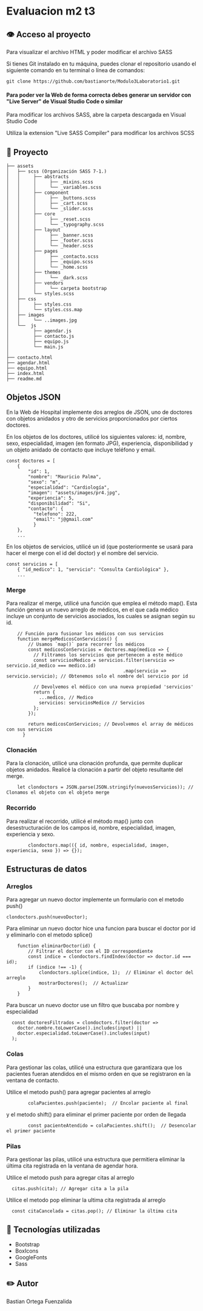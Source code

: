 # Evaluacion m2 t3

## 👁️ Acceso al proyecto
  Para visualizar el archivo HTML y poder modificar el archivo SASS

  Si tienes Git instalado en tu máquina, puedes clonar el repositorio usando el siguiente comando en tu terminal o línea de comandos:

  ```
  git clone https://github.com/bastianorte/Modulo3Laboratorio1.git
  ```

  #### Para poder ver la Web de forma correcta debes generar un servidor con "Live Server" de Visual Studio Code o similar
  
  Para modificar los archivos SASS, abre la carpeta descargada en Visual Studio Code

  Utiliza la extension "Live SASS Compiler" para modificar los archivos SCSS


## 📁 Proyecto 
```
├── assets      
│   ├── scss (Organización SASS 7-1.)
│   │     ├── abstracts
│   │     │     ├── _mixins.scss
│   │     │     └── _variables.scss
│   │     ├── component
│   │     │     ├── _buttons.scss
│   │     │     ├── _cart.scss
│   │     │     └── _slider.scss
│   │     ├── core
│   │     │     ├── _reset.scss
│   │     │     └── _typography.scss
│   │     ├── layout
│   │     │     ├── _banner.scss
│   │     │     ├── _footer.scss
│   │     │     └── _header.scss
│   │     ├── pages
│   │     │     ├── _contacto.scss
│   │     │     ├── _equipo.scss
│   │     │     └── _home.scss
│   │     ├── themes
│   │     │     └── _dark.scss
│   │     ├── vendors
│   │     │     └── carpeta bootstrap
│   │     └── styles.scss
│   ├── css
│   │     ├── styles.css
│   │     └── styles.css.map
│   ├── images
│   │     └── ..images.jpg
│   └──  js    
│         ├── agendar.js
│         ├── contacto.js
│         ├── equipo.js
│         └── main.js       
│
├── contacto.html  
├── agendar.html 
├── equipo.html 
├── index.html 
├── readme.md                  
```

##  Objetos JSON
En la Web de Hospital implemente dos arreglos de JSON, uno de doctores con objetos anidados y otro de servicios proporcionados por ciertos doctores.

En los objetos de los doctores, utilicé los siguientes valores: id, nombre, sexo, especialidad, imagen (en formato JPG), experiencia, disponibilidad y un objeto anidado de contacto que incluye teléfono y email.
```
const doctores = [
    {
        "id": 1,
        "nombre": "Mauricio Palma",
        "sexo": "m",
        "especialidad": "Cardiología",
        "imagen": "assets/images/pr4.jpg",
        "experiencia": 5,
        "disponibilidad": "Si",
        "contacto": {
          "telefono": 222,
          "email": "j@gmail.com"
          }
    },
    ...
```

En los objetos de servicios, utilicé un id (que posteriormente se usará para hacer el merge con el id del doctor) y el nombre del servicio.
```
const servicios = [
    { "id_medico": 1, "servicio": "Consulta Cardiológica" },
    ...
```

### Merge
Para realizar el merge, utilicé una función que emplea el método map(). Esta función genera un nuevo arreglo de médicos, en el que cada médico incluye un conjunto de servicios asociados, los cuales se asignan según su id.

```
    // Función para fusionar los médicos con sus servicios
    function mergeMedicosConServicios() {
        // Usamos `map()` para recorrer los médicos
        const medicosConServicios = doctores.map(medico => {
          // Filtramos los servicios que pertenecen a este médico
          const serviciosMedico = servicios.filter(servicio => servicio.id_medico === medico.id)
                                           .map(servicio => servicio.servicio); // Obtenemos solo el nombre del servicio por id
  
          // Devolvemos el médico con una nueva propiedad 'servicios'
          return {
            ...medico, // Medico
            servicios: serviciosMedico // Servicios
          };
        });
  
        return medicosConServicios; // Devolvemos el array de médicos con sus servicios
      }
```

### Clonación
Para la clonación, utilicé una clonación profunda, que permite duplicar objetos anidados. Realicé la clonación a partir del objeto resultante del merge.

```
    let clondoctors = JSON.parse(JSON.stringify(nuevosServicios)); // Clonamos el objeto con el objeto merge
```

### Recorrido
Para realizar el recorrido, utilicé el método map() junto con desestructuración de los campos id, nombre, especialidad, imagen, experiencia y sexo.
```
        clondoctors.map(({ id, nombre, especialidad, imagen, experiencia, sexo }) => {});
```

## Estructuras de datos

### Arreglos
Para agregar un nuevo doctor implemente un formulario con el metodo push()
```
clondoctors.push(nuevoDoctor);
```


Para eliminar un nuevo doctor hice una funcion para buscar el doctor por id y eliminarlo con el metodo splice()
```
    function eliminarDoctor(id) {
        // Filtrar el doctor con el ID correspondiente
        const indice = clondoctors.findIndex(doctor => doctor.id === id);
        if (indice !== -1) {
            clondoctors.splice(indice, 1);  // Eliminar el doctor del arreglo
            mostrarDoctores();  // Actualizar 
        }
    }
```


Para buscar un nuevo doctor use un filtro que buscaba por nombre y especialidad
```
  const doctoresFiltrados = clondoctors.filter(doctor => 
    doctor.nombre.toLowerCase().includes(input) || 
    doctor.especialidad.toLowerCase().includes(input)
  );
```


### Colas
Para gestionar las colas, utilicé una estructura que garantizara que los pacientes fueran atendidos en el mismo orden en que se registraron en la ventana de contacto.

Utilice el metodo push() para agregar pacientes al arreglo
```
        colaPacientes.push(paciente);  // Encolar paciente al final
```

y el metodo shift() para eliminar el primer paciente por orden de llegada
```
        const pacienteAtendido = colaPacientes.shift();  // Desencolar el primer paciente
```

### Pilas
Para gestionar las pilas, utilicé una estructura que permitiera eliminar la última cita registrada en la ventana de agendar hora.

Utilice el metodo push para agregar citas al arreglo
```
  citas.push(cita); // Agregar cita a la pila
```

Utilice el metodo pop eliminar la ultima cita registrada al arreglo 

```
  const citaCancelada = citas.pop(); // Eliminar la última cita
```


## 🔧 Tecnologías utilizadas
* Bootstrap
* BoxIcons
* GoogleFonts
* Sass


## :pencil2: Autor
Bastian Ortega Fuenzalida